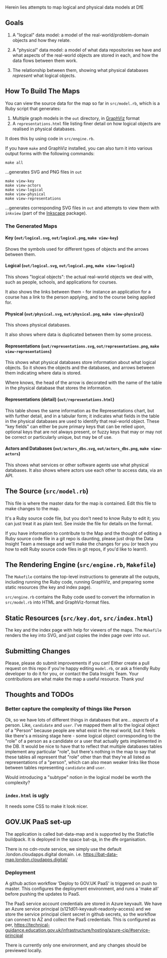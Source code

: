 Herein lies attempts to map logical and physical data models at DfE

## Goals

1. A "logical" data model: a model of the real-world/problem-domain objects and how they relate.

2. A "physical" data model: a model of what data repositories we have and what
   aspects of the real-world objects are stored in each, and how the data flows
   between them work.

3. The relationship between them, showing what physical databases *represent* what logical objects.

## How To Build The Maps

You can view the source data for the map so far in `src/model.rb`, which is a Ruby script that generates:

1. Multiple graph models in the `out` directory, in [GraphViz](https://graphviz.org/) format
2. A `representations.html` file listing finer detail on how logical objects are realised in physical databases.

It does this by using code in `src/engine.rb`.

If you have `make` and GraphViz installed, you can also turn it into various output forms with the following commands:

```
make all
```

...generates SVG and PNG files in `out`

```
make view-key
make view-actors
make view-logical
make view-physical
make view-representations
```

...generates corresponding SVG files in `out` and attempts to view them with `inkview` (part of the [Inkscape](https://inkscape.org/) package).

### The Generated Maps

#### Key (`out/logical.svg`, `out/logical.png`, `make view-key`)

Shows the symbols used for different types of objects and the arrows between them.

#### Logical (`out/logical.svg`, `out/logical.png`, `make view-logical`)

This shows "logical objects": the actual real-world objects we deal with, such as people, schools, and applications for courses.

It also shows the links between them - for instance an application for a course has a link to the person applying, and to the course being applied for.

#### Physical (`out/physical.svg`, `out/physical.png`, `make view-physical`)

This shows physical databases.

It also shows where data is duplicated between them by some process.

#### Representations (`out/representations.svg`, `out/representations.png`, `make view-representations`)

This shows what physical databases store information about what logical objects. So it shows the objects and the databases, and arrows between them indicating where data is stored.

Where knows, the head of the arrow is decorated with the name of the table in the physical database that stores the information.

#### Representations (detail) (`out/representations.html`)

This table shows the same information as the Representations chart, but with further detail, and in a tabular form; it indicates what fields in the table in the physical databases are used to identify that real-world object. These "key fields" can either be pure primary keys that can be relied upon, optional keys that are not always present, or fuzzy keys that may or may not be correct or particularly unique, but may be of use.

#### Actors and Databases (`out/actors_dbs.svg`, `out/actors_dbs.png`, `make view-actors`)

This shows what services or other software agents use what physical databases. It also shows where actors use each other to access data, via an API.

## The Source (`src/model.rb`)

This file is where the master data for the map is contained. Edit this file to make changes to the map.

It's a Ruby source code file, but you don't need to know Ruby to edit it; you can just treat it as plain text. See inside the file for details on the format.

If you have information to contribute to the Map and the thought of editing a Ruby source code file in a git repo is daunting, please just drop the Data Insight Team a message and we'll make the changes for you (or teach you how to edit Ruby source code files in git repos, if you'd like to learn!).

## The Rendering Engine (`src/engine.rb`, `Makefile`)

The `Makefile` contains the top-level instructions to generate all the outputs, including running the Ruby code, running GraphViz, and preparing some static resources (the key and index page).

`src/engine.rb` contains the Ruby code used to convert the information in `src/model.rb` into HTML and GraphViz-format files.

## Static Resources (`src/key.dot`, `src/index.html`)

The key and the index page with help for viewers of the maps. The `Makefile`
renders the key into SVG, and just copies the index page over into `out`.

## Submitting Changes

Please, please do submit improvements if you can! Either create a pull request on this repo if you're happy editing `model.rb`, or ask a friendly Ruby developer to do it for you, or contact the Data Insight Team. Your contributions are what make the map a useful resource. Thank you!

## Thoughts and TODOs

### Better capture the complexity of things like Person

Ok, so we have lots of different things in databases that are... *aspects* of a
person. Like, `candidate` and `user`. I've mapped them all to the logical object
of a "Person" because people are what exist in the real world, but it feels like
there's a missing stage here - some logical object corresponding to the "role"
of a person as a candidate or a user that actually gets implemented in the
DB. It would be nice to have that to reflect that multiple databases tables
implement any particular "role", but there's nothing in the map to say that
these tables all represent that "role" other than that they're all listed as
representations of a "person", which can also mean weaker links like those
between tables representing `candidate` and `user`.

Would introducing a "subtype" notion in the logical model be worth the complexity?

### `index.html` is ugly

It needs some CSS to make it look nicer.

## GOV.UK PaaS set-up

The application is called bat-data-map and is supported by the Staticfile buildpack. It is deployed in the space bat-qa, in the dfe organisation.

There is no cdn-route service, we simply use the default .london.cloudapps.digital domain.
i.e. https://bat-data-map.london.cloudapps.digital/

### Deployment

A github action workflow 'Deploy to GOV.UK PaaS' is triggered on push to master.
This configures the deployment environment, and runs a 'make all' before pushing the updates to PaaS.

The PaaS service account credentials are stored in Azure keyvault.
We have an Azure service principal (s121d01-keyvault-readonly-access) and we store the service principal client secret in github secrets, so the workflow can connect to AZ and collect the PaaS credentials.
This is configured as per,
https://technical-guidance.education.gov.uk/infrastructure/hosting/azure-cip/#service-principal

There is currently only one environment, and any changes should be previewed locally.
